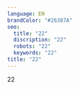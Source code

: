 ```yaml
---
language: EN
brandColor: "#26387A"
seo:
  title: "22"
  discription: "22"
  robots: "22"
  keywords: "22"
title: "22"
---
```

22
